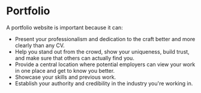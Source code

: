 # Portfolio

A portfolio website is important because it can:
- Present your professionalism and dedication to the craft better and more clearly than any CV.
- Help you stand out from the crowd, show your uniqueness, build trust, and make sure that others can actually find you.
- Provide a central location where potential employers can view your work in one place and get to know you better.
- Showcase your skills and previous work.
- Establish your authority and credibility in the industry you're working in.
